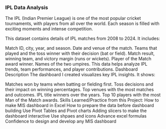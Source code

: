 <h3>IPL Data Analysis</h3>

The IPL (Indian Premier League) is one of the most popular cricket tournaments, with players from all over the world. Each season is filled with exciting moments and intense competition.

This dataset contains details of IPL matches from 2008 to 2024. It includes:

Match ID, city, year, and season.
Date and venue of the match.
Teams that played and the toss winner with their decision (bat or field).
Match result, winning team, and victory margin (runs or wickets).
Player of the Match award winner.
Names of the two umpires. This data helps analyze IPL trends, team performances, and player contributions.
Dashboard Description
The dashboard I created visualizes key IPL insights. It shows:

Matches won by teams when batting or fielding first.
Toss decisions and their impact on winning percentages.
Top venues with the most matches and outcomes.
IPL title winners over the years.
Top 10 players with the most Man of the Match awards.
Skills Learned/Practice from this Project:
How to make MIS dashboard in Excel
How to prepare the data before dashboard building
Use Pivot Tables and Pivot charts
Adding slicers to make the dashboard interactive
Use shpaes and icons
Advance excel formulas
Confidence to design and develop any MIS dashboard
